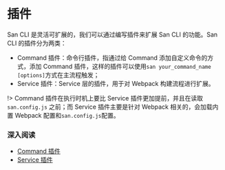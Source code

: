 

# 插件

San CLI 是灵活可扩展的，我们可以通过编写插件来扩展 San CLI 的功能。San CLI 的插件分为两类：

-   Command 插件：命令行插件，指通过给 Command 添加自定义命令的方式，添加 Command 插件，这样的插件可以使用`san your_command_name [options]`方式在主流程触发；
-   Service 插件：Service 层的插件，用于对 Webpack 构建流程进行扩展。

!> Command 插件在执行时机上要比 Service 插件更加提前，并且在读取 `san.config.js` 之前；而 Service 插件主要是针对 Webpack 相关的，会加载内置 Webpack 配置和`san.config.js`配置。


### 深入阅读

-   [Command 插件](/cmd-plugin.md)
-   [Service 插件](/srv-plugin.md)
